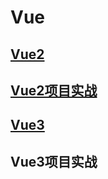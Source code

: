 # Vue

## [Vue2](Vue2/Vue2.md)

## [Vue2项目实战](Vue2/Vue2项目实战.md)

## [Vue3](Vue3/Vue3.md)

## Vue3项目实战
